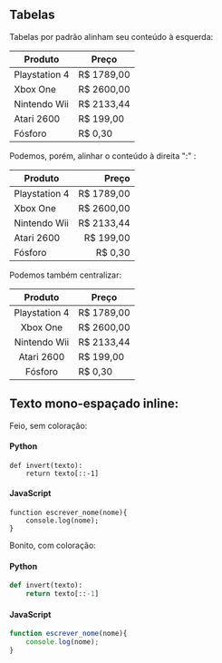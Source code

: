 ## Tabelas

Tabelas por padrão alinham seu conteúdo à esquerda:

Produto | Preço
--------|------
Playstation 4 | R$ 1789,00
Xbox One | R$ 2600,00
Nintendo Wii | R$ 2133,44
Atari 2600| R$ 199,00
Fósforo | R$ 0,30

Podemos, porém, alinhar o conteúdo à direita ":" :

Produto | Preço
--------|------:
Playstation 4 | R$ 1789,00
Xbox One | R$ 2600,00
Nintendo Wii | R$ 2133,44
Atari 2600| R$ 199,00
Fósforo | R$ 0,30

Podemos também centralizar:

Produto | Preço
:--------:|------
Playstation 4 | R$ 1789,00
Xbox One | R$ 2600,00
Nintendo Wii | R$ 2133,44
Atari 2600| R$ 199,00
Fósforo | R$ 0,30

## Texto mono-espaçado inline:

Feio, sem coloração:

#### Python

```
def invert(texto):
    return texto[::-1]
```

#### JavaScript
```
function escrever_nome(nome){
    console.log(nome);
}
```

Bonito, com coloração:
#### Python

```python
def invert(texto):
    return texto[::-1]
```

#### JavaScript
```js
function escrever_nome(nome){
    console.log(nome);
}
```